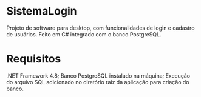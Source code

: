 # SistemaLogin
Projeto de software para desktop, com funcionalidades de login e cadastro de usuários. Feito em C# integrado com o banco PostgreSQL.

# Requisitos
.NET Framework 4.8;
Banco PostgreSQL instalado na máquina;
Execução do arquivo SQL adicionado no diretório raiz da aplicação para criação do banco.
